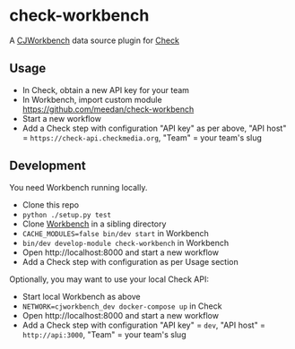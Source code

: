 check-workbench
===============

A [CJWorkbench](https://github.com/CJWorkbench/cjworkbench) data source plugin for [Check](https://github.com/meedan/check)

## Usage

- In Check, obtain a new API key for your team
- In Workbench, import custom module https://github.com/meedan/check-workbench
- Start a new workflow
- Add a Check step with configuration "API key" as per above, "API host" = `https://check-api.checkmedia.org`, "Team" = your team's slug

## Development

You need Workbench running locally.

- Clone this repo
- `python ./setup.py test`
- Clone [Workbench](https://github.com/CJWorkbench/cjworkbench) in a sibling directory
- `CACHE_MODULES=false bin/dev start` in Workbench
- `bin/dev develop-module check-workbench` in Workbench
- Open http://localhost:8000 and start a new workflow
- Add a Check step with configuration as per Usage section

Optionally, you may want to use your local Check API:

- Start local Workbench as above
- `NETWORK=cjworkbench_dev docker-compose up` in Check
- Open http://localhost:8000 and start a new workflow
- Add a Check step with configuration "API key" = `dev`, "API host" = `http://api:3000`, "Team" = your team's slug
